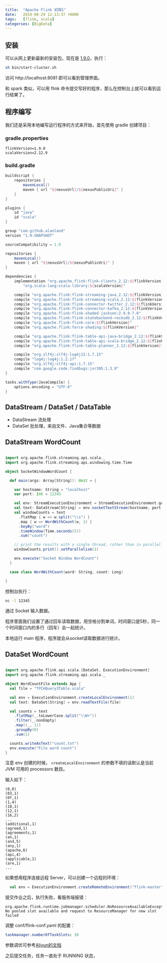 ```yaml
---
title:  "Apache Flink 初探1"
date:   2019-08-29 12:13:37 +0000
tags:   [flink, scala]
categories: [BigData]
---
```


## 安装

可以从网上更新最新的安装包，现在是 [1.9.0]()，执行：

```sh 
sh bin/start-cluster.sh
```

访问 http://localhost:8081 即可以看到管理界面。

和 spark 类似，可以用 flink 命令提交写好的程序，那么在控制台上就可以看到运行结果了。

## 程序编写

我们还是采用本地编写运行程序的方式来开始，首先使用 gradle 创建项目：

### gradle.properties
```properties
flinkVersion=1.9.0
scalaVersion=2.12.9
```

### build.gradle

```gradle
buildscript {
    repositories {
        mavenLocal()
        maven { url "${nexusUrl}/${nexusPublicUri}" }
    }
}

plugins {
    id "java"
    id "scala"
}

group "com.github.alanland"
version "1.0-SNAPSHOT"

sourceCompatibility = 1.8

repositories {
    mavenLocal()
    maven { url "${nexusUrl}/${nexusPublicUri}" }
}

dependencies {
    implementation "org.apache.flink:flink-clients_2.12:${flinkVersion}",
        "org.scala-lang:scala-library:${scalaVersion}"

    compile "org.apache.flink:flink-streaming-java_2.12:${flinkVersion}"
    compile "org.apache.flink:flink-streaming-scala_2.12:${flinkVersion}"
    compile "org.apache.flink:flink-connector-twitter_2.12:${flinkVersion}"
    compile "org.apache.flink:flink-connector-kafka_2.12:${flinkVersion}"
    compile "org.apache.flink:flink-shaded-jackson:2.9.8-7.0"
    compile "org.apache.flink:flink-statebackend-rocksdb_2.12:${flinkVersion}"
    compile "org.apache.flink:flink-core:${flinkVersion}"
    compile "org.apache.flink:force-shading:${flinkVersion}"

    compile "org.apache.flink:flink-table-api-java-bridge_2.12:${flinkVersion}"
    compile "org.apache.flink:flink-table-api-scala-bridge_2.12:${flinkVersion}"
    compile "org.apache.flink:flink-table-planner_2.12:${flinkVersion}"

    compile "org.slf4j:slf4j-log4j12:1.7.15"
    compile "log4j:log4j:1.2.17"
    compile "org.slf4j:slf4j-api:1.7.15"
    compile "com.google.code.findbugs:jsr305:1.3.9"
}

tasks.withType(JavaCompile) {
    options.encoding = "UTF-8"
}
```

## DataStream / DataSet / DataTable

- DataStream 流处理
- DataSet 批处理，来自文件、Java集合等数据


## DataStream WordCount

```scala

import org.apache.flink.streaming.api.scala._
import org.apache.flink.streaming.api.windowing.time.Time

object SocketWindowWordCount {

  def main(args: Array[String]): Unit = {

    var hostname: String = "localhost"
    var port: Int = 12345

    val env: StreamExecutionEnvironment = StreamExecutionEnvironment.getExecutionEnvironment
    val text: DataStream[String] = env.socketTextStream(hostname, port, '\n')
    val windowCounts = text
      .flatMap { w => w.split("\\s") }
      .map { w => WordWithCount(w, 1) }
      .keyBy("word")
      .timeWindow(Time.seconds(5))
      .sum("count")

    // print the results with a single thread, rather than in parallel
    windowCounts.print().setParallelism(1)

    env.execute("Socket Window WordCount")
  }

  case class WordWithCount(word: String, count: Long)

}
```

控制台执行：

```sh
nc -l 12345
```

通过 Socket 输入数据。

程序里面我们设置了通过回车读取数据，用空格分割单词，时间窗口是5秒，同一个时间窗口内的多行（回车）会一起统计。

本地运行 main 程序，程序就会从socket读取数据进行统计。


## DataSet WordCount

```scala

import org.apache.flink.api.scala.{DataSet, ExecutionEnvironment}
import org.apache.flink.streaming.api.scala._

object WordCountFile extends App {
  val file = "TPCHQuery3Table.scala"

  val env = ExecutionEnvironment.createLocalEnvironment(1)
  val text: DataSet[String] = env.readTextFile(file)

  val counts = text
    .flatMap(_.toLowerCase.split("\\W+"))
    .filter(_.nonEmpty)
    .map((_, 1))
    .groupBy(0)
    .sum(1)

  counts.writeAsText("count.txt")
  env.execute("File word count")
}
````

注意 env 创建的时候， `createLocalEnvironment` 的参数不填的话默认是当前 JVM 可用的 processors 数目。

输入如下：
```
(0,8)
(03,1)
(0f,1)
(1,4)
(10,1)
(12,1)
(16,2)
...
(additional,1)
(agreed,1)
(agreements,1)
(an,1)
(and,5)
(any,1)
(apache,6)
(api,4)
(applicable,1)
(are,1)
...
```

如果想用程序连接远程 Server，可以创建一个远程的环境：

```scala
  val env = ExecutionEnvironment.createRemoteEnvironment("flink-master", 8081);
```

提交作业之后，执行失败，看服务端报错：
```
org.apache.flink.runtime.jobmanager.scheduler.NoResourceAvailableException: 
No pooled slot available and request to ResourceManager for new slot failed
```

调整 conf/flink-conf.yaml 的配置：

```yaml
taskmanager.numberOfTaskSlots: 10
```

参数调优可参考[Aliyun的文档](https://help.aliyun.com/document_detail/62491.html?spm=a2c4g.11186623.2.14.1c39f7e4AYCpSr)

之后提交任务，任务一直处于 RUNNING 状态，


